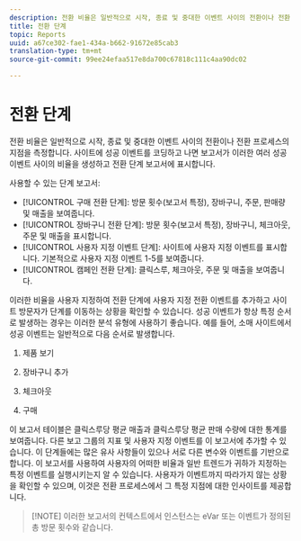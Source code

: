 ```yaml
---
description: 전환 비율은 일반적으로 시작, 종료 및 중대한 이벤트 사이의 전환이나 전환 프로세스의 지점을 측정합니다. 사이트에 성공 이벤트를 코딩하고 나면 보고서가 이러한 여러 성공 이벤트 사이의 비율을 생성하고 전환 단계 보고서에 표시합니다.
title: 전환 단계
topic: Reports
uuid: a67ce302-fae1-434a-b662-91672e85cab3
translation-type: tm+mt
source-git-commit: 99ee24efaa517e8da700c67818c111c4aa90dc02

---
```



# 전환 단계

전환 비율은 일반적으로 시작, 종료 및 중대한 이벤트 사이의 전환이나 전환 프로세스의 지점을 측정합니다. 사이트에 성공 이벤트를 코딩하고 나면 보고서가 이러한 여러 성공 이벤트 사이의 비율을 생성하고 전환 단계 보고서에 표시합니다.

사용할 수 있는 단계 보고서:

* [!UICONTROL 구매 전환 단계]: 방문 횟수(보고서 특정), 장바구니, 주문, 판매량 및 매출을 보여줍니다.
* [!UICONTROL 장바구니 전환 단계]: 방문 횟수(보고서 특정), 장바구니, 체크아웃, 주문 및 매출을 표시합니다.
* [!UICONTROL 사용자 지정 이벤트 단계]: 사이트에 사용자 지정 이벤트를 표시합니다. 기본적으로 사용자 지정 이벤트 1-5를 보여줍니다.
* [!UICONTROL 캠페인 전환 단계]: 클릭스루, 체크아웃, 주문 및 매출을 보여줍니다.

이러한 비율을 사용자 지정하여 전환 단계에 사용자 지정 전환 이벤트를 추가하고 사이트 방문자가 단계를 이동하는 상황을 확인할 수 있습니다. 성공 이벤트가 항상 특정 순서로 발생하는 경우는 이러한 분석 유형에 사용하기 좋습니다. 예를 들어, 소매 사이트에서 성공 이벤트는 일반적으로 다음 순서로 발생합니다.

1. 제품 보기

2. 장바구니 추가

3. 체크아웃

4. 구매

이 보고서 테이블은 클릭스루당 평균 매출과 클릭스루당 평균 판매 수량에 대한 통계를 보여줍니다. 다른 보고 그룹의 지표 및 사용자 지정 이벤트를 이 보고서에 추가할 수 있습니다. 이 단계들에는 많은 유사 사항들이 있으나 서로 다른 변수와 이벤트를 기반으로 합니다. 이 보고서를 사용하여 사용자의 어떠한 비율과 일반 트렌드가 귀하가 지정하는 특정 이벤트를 실행시키는지 알 수 있습니다. 사용자가 이벤트까지 따라가지 않는 상황을 확인할 수 있으며, 이것은 전환 프로세스에서 그 특정 지점에 대한 인사이트를 제공합니다.

> [!NOTE] 이러한 보고서의 컨텍스트에서 인스턴스는 eVar 또는 이벤트가 정의된 총 방문 횟수와 같습니다.


